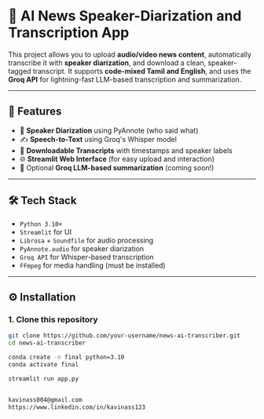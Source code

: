 # 📰 AI News Speaker-Diarization and Transcription App

This project allows you to upload **audio/video news content**, automatically transcribe it with **speaker diarization**, and download a clean, speaker-tagged transcript. It supports **code-mixed Tamil and English**, and uses the **Groq API** for lightning-fast LLM-based transcription and summarization.

---

## 🚀 Features

- 🎤 **Speaker Diarization** using PyAnnote (who said what)
- ✍️ **Speech-to-Text** using Groq's Whisper model
- 📄 **Downloadable Transcripts** with timestamps and speaker labels
- 🌐 **Streamlit Web Interface** (for easy upload and interaction)
- 🧠 Optional **Groq LLM-based summarization** (coming soon!)

---

## 🛠️ Tech Stack

- `Python 3.10+`
- `Streamlit` for UI
- `Librosa` + `Soundfile` for audio processing
- `PyAnnote.audio` for speaker diarization
- `Groq API` for Whisper-based transcription
- `FFmpeg` for media handling (must be installed)

---

## ⚙️ Installation

### 1. Clone this repository

```bash
git clone https://github.com/your-username/news-ai-transcriber.git
cd news-ai-transcriber

conda create -n final python=3.10
conda activate final

streamlit run app.py


kavinass004@gmail.com
https://www.linkedin.com/in/kavinass123
